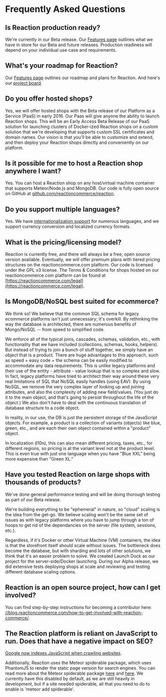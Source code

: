 # Frequently Asked Questions

## Is Reaction production ready?

We're currently in our Beta release. Our [Features page](https://reactioncommerce.com/features) outlines what we have in store for our Beta and future releases. Production readiness will depend on your individual use case and requirements.

## What's your roadmap for Reaction?

Our [Features page](https://reactioncommerce.com/features) outlines our roadmap and plans for Reaction. And here's our [project board](https://waffle.io/reactioncommerce/reaction).

## Do you offer hosted shops?

Yes, we will offer hosted shops with the Beta release of our Platform as a Service (PaaS) in early 2016. Our Paas will give anyone the ability to launch Reaction shops. This will be an Early Access Beta Release of our PaaS solution for launching clusters of Docker-ized Reaction shops on a custom solution that we're developing that supports custom SSL certificates and domain names. Our vision is that you'll be able to customize and extend, and then deploy your Reaction shops directly and conveniently on our platform.

## Is it possible for me to host a Reaction shop anywhere I want?

Yes. You can host a Reaction shop on any host/virtual machine container that supports Meteor/Node.js and MongoDB. Our code is fully open source on GitHub at [github.com/reactioncommerce/reaction](https://github.com/reactioncommerce/reaction).

## Do you support multiple languages?

Yes. We have [internationalization support](/developer/architecture/i18n.md) for numerous languages, and we support currency conversion and localized currency formats.

## What is the pricing/licensing model?
Reaction is currently free, and there will always be a free, open source version available. Eventually, we will offer premium plans with tiered pricing structures on the reactioncommerce.com platform. Our code is licensed under the GPL v3 license. The Terms & Conditions for shops hosted on our reactioncommerce.com platform can be found at [https://reactioncommerce.com/legal](https://reactioncommerce.com/legal).

## Is MongoDB/NoSQL best suited for ecommerce?

We think so! We believe that the common SQL schema for legacy ecommerce platforms isn't just unnecessary; it's overkill. By rethinking the way the database is architected, there are numerous benefits of Mongo/NoSQL -- from speed to simplified code.

We enforce all of the typical joins, cascades, schemas, validation, etc., with functionality that we have included (collections, schemas, hooks, helpers). But instead of trying to join a bunch of stuff together, we simply have an object that is a product. There are huge advantages to this approach, such as speed + easy code + the schema can be easily modified to accommodate any data requirements. This is unlike legacy platforms and their use of the entity - attribute - value lookup that is so complex and slow. In fact, legacy platforms have tried to architect their way around these very real limitations of SQL that NoSQL easily handles (using EAV). By using NoSQL, we remove the very complex layer of looking up and joining attributes, and also the complexity of adding new field/values. (You just do it to the main object, and that's going to persist throughout the life of the object.)  We also don't have to deal with the continuous translation of database structure to a code object.

In reality, in our use, the DB is just the persistent storage of the JavaScript objects. For example, a product is a collection of variants (objects) like blue, green, etc., and are each their own object contained within a "product" object.

In localization (l10n), this can also mean different pricing, taxes, etc., for different regions, so pricing is at the variant level not at the product level.  This is even true with just one language when you have "Blue XXL" being more expensive than "Green XL."

## Have you tested Reaction on large shops with thousands of products?

We've done general performance testing and will be doing thorough testing as part of our Beta release.

We're building everything to be "ephemeral" in nature, so "cloud" scaling is the idea from the get-go. We believe scaling won't be the same set of issues as with legacy platforms where you have to jump through a ton of hoops to get rid of the dependancies on the server (file system, sessions, etc.).

Regardless, if it's Docker or other Virtual Machine (VM) containers, the idea is that the storefront itself should scale without issues. The bottleneck does become the database, but with sharding and lots of other solutions, we think that it's an easier problem to solve. We created Launch Dock as our project for the server-side/Docker launching. During our Alpha release, we did extensive tests deploying shops at scale and reviewing and testing different database scaling options.

## Reaction is an open source project, how can I get involved?

You can find step-by-step instructions for becoming a contributor here: [//blog.reactioncommerce.com/how-to-get-involved-with-reaction-commerce/](http://blog.reactioncommerce.com/how-to-get-involved-with-reaction-commerce/).

## The Reaction platform is reliant on JavaScript to run. Does that have a negative impact on SEO?

[Google now indexes JavaScript when crawling websites](https://googlewebmastercentral.blogspot.com.es/2014/05/understanding-web-pages-better.html).

Additionally, Reaction uses the Meteor spiderable package, which uses PhantomJS to render the static page version for search engines. You can read more about the Meteor spiderable package [here](https://www.meteorpedia.com/read/spiderable/) and [here](https://www.eventedmind.com/feed/meteor-the-spiderable-package). We currently have this disabled by default, as we are still heavily in development, but if a site needed spiderable, all that you need to do to enable is 'meteor add spiderable'.
